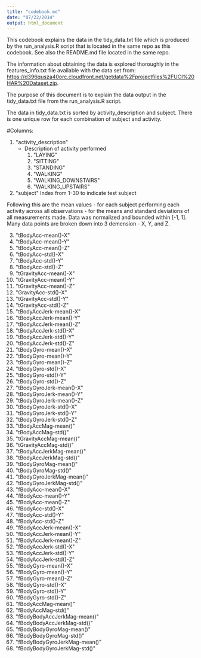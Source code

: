 ```yaml
---
title: "codebook.md"
date: "07/22/2014"
output: html_document
---
```


This codebook explains the data in the tidy_data.txt file which is produced by the run_analysis.R script that is located in the same repo as this codebook.  See also the README.md file located in the same repo.

The information about obtaining the data is explored thoroughly in the features_info.txt file available with the data set from: https://d396qusza40orc.cloudfront.net/getdata%2Fprojectfiles%2FUCI%20HAR%20Dataset.zip.

The purpose of this document is to explain the data output in the tidy_data.txt file from the run_analysis.R script.

The data in tidy_data.txt is sorted by activity_description and subject. There is one unique row for each combination of subject and activity.


#Columns:

1. "activity_description" 
    - Description of activity performed
        1. "LAYING"
        2. "SITTING"
        3. "STANDING"
        4. "WALKING"
        5. "WALKING_DOWNSTAIRS"
        6. "WALKING_UPSTAIRS"
2. "subject" 
    Index from 1-30 to indicate test subject
    
Following this are the mean values - for each subject performing each activity across all observations - for the means and standard deviations of all measurements made.  Data was normalized and bounded within [-1, 1].  Many data points are broken down into 3 demension - X, Y, and Z.

3. "tBodyAcc-mean()-X" 
4. "tBodyAcc-mean()-Y" 
5. "tBodyAcc-mean()-Z" 
6. "tBodyAcc-std()-X" 
7. "tBodyAcc-std()-Y" 
8. "tBodyAcc-std()-Z" 
9. "tGravityAcc-mean()-X" 
10. "tGravityAcc-mean()-Y" 
11. "tGravityAcc-mean()-Z" 
12. "GravityAcc-std()-X" 
13. "tGravityAcc-std()-Y" 
14. "tGravityAcc-std()-Z" 
15. "tBodyAccJerk-mean()-X" 
16. "tBodyAccJerk-mean()-Y" 
17. "tBodyAccJerk-mean()-Z" 
18. "tBodyAccJerk-std()-X" 
19. "tBodyAccJerk-std()-Y" 
20. "tBodyAccJerk-std()-Z" 
21. "tBodyGyro-mean()-X" 
22. "tBodyGyro-mean()-Y" 
23. "tBodyGyro-mean()-Z" 
24. "tBodyGyro-std()-X" 
25. "tBodyGyro-std()-Y" 
26. "tBodyGyro-std()-Z" 
27. "tBodyGyroJerk-mean()-X" 
28. "tBodyGyroJerk-mean()-Y" 
29. "tBodyGyroJerk-mean()-Z" 
30. "tBodyGyroJerk-std()-X" 
31. "tBodyGyroJerk-std()-Y" 
32. "tBodyGyroJerk-std()-Z" 
33. "tBodyAccMag-mean()" 
34. "tBodyAccMag-std()" 
35. "tGravityAccMag-mean()" 
36. "tGravityAccMag-std()" 
37. "tBodyAccJerkMag-mean()" 
38. "tBodyAccJerkMag-std()" 
39. "tBodyGyroMag-mean()" 
40. "tBodyGyroMag-std()" 
41. "tBodyGyroJerkMag-mean()" 
42. "tBodyGyroJerkMag-std()" 
43. "fBodyAcc-mean()-X" 
44. "fBodyAcc-mean()-Y" 
45. "fBodyAcc-mean()-Z" 
46. "fBodyAcc-std()-X" 
47. "fBodyAcc-std()-Y" 
48. "fBodyAcc-std()-Z" 
49. "fBodyAccJerk-mean()-X" 
50. "fBodyAccJerk-mean()-Y" 
51. "fBodyAccJerk-mean()-Z" 
52. "fBodyAccJerk-std()-X" 
53. "fBodyAccJerk-std()-Y" 
54. "fBodyAccJerk-std()-Z" 
55. "fBodyGyro-mean()-X" 
56. "fBodyGyro-mean()-Y" 
57. "fBodyGyro-mean()-Z" 
58. "fBodyGyro-std()-X" 
59. "fBodyGyro-std()-Y" 
60. "fBodyGyro-std()-Z" 
61. "fBodyAccMag-mean()" 
62. "fBodyAccMag-std()" 
63. "fBodyBodyAccJerkMag-mean()" 
64. "fBodyBodyAccJerkMag-std()" 
65. "fBodyBodyGyroMag-mean()" 
66. "fBodyBodyGyroMag-std()" 
67. "fBodyBodyGyroJerkMag-mean()" 
68. "fBodyBodyGyroJerkMag-std()"